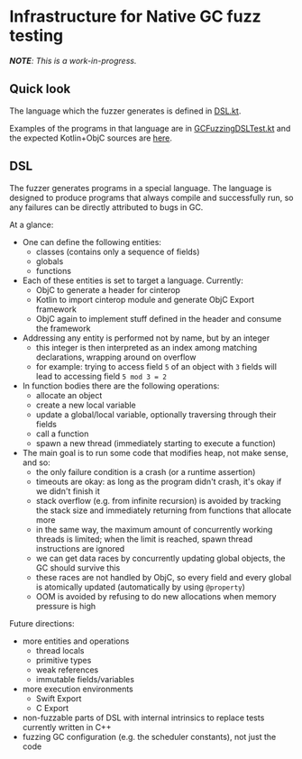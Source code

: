 # Infrastructure for Native GC fuzz testing

_**NOTE**: This is a work-in-progress._

## Quick look

The language which the fuzzer generates is defined in [DSL.kt](./engine/testFixtures/org/jetbrains/kotlin/konan/test/gcfuzzing/dsl/DSL.kt).

Examples of the programs in that language are in [GCFuzzingDSLTest.kt](./engine/tests/org/jetbrains/kotlin/konan/test/gcfuzzing/GCFuzzingDSLTest.kt) and the
expected Kotlin+ObjC sources are [here](./engine/testData/gcFuzzingDSLTest).

## DSL

The fuzzer generates programs in a special language. The language is designed to produce programs
that always compile and successfully run, so any failures can be directly attributed to bugs in GC.

At a glance:
- One can define the following entities:
  - classes (contains only a sequence of fields)
  - globals
  - functions
- Each of these entities is set to target a language. Currently:
  - ObjC to generate a header for cinterop
  - Kotlin to import cinterop module and generate ObjC Export framework
  - ObjC again to implement stuff defined in the header and consume the framework
- Addressing any entity is performed not by name, but by an integer
  - this integer is then interpreted as an index among matching declarations, wrapping around on overflow
  - for example: trying to access field `5` of an object with `3` fields will lead to accessing field `5 mod 3 = 2`
- In function bodies there are the following operations:
  - allocate an object
  - create a new local variable
  - update a global/local variable, optionally traversing through their fields
  - call a function
  - spawn a new thread (immediately starting to execute a function)
- The main goal is to run some code that modifies heap, not make sense, and so:
  - the only failure condition is a crash (or a runtime assertion)
  - timeouts are okay: as long as the program didn't crash, it's okay if we didn't finish it
  - stack overflow (e.g. from infinite recursion) is avoided by tracking the stack size and immediately returning from functions that allocate more
  - in the same way, the maximum amount of concurrently working threads is limited; when the limit is reached, spawn thread instructions are ignored
  - we can get data races by concurrently updating global objects, the GC should survive this
  - these races are not handled by ObjC, so every field and every global is atomically updated (automatically by using `@property`)
  - OOM is avoided by refusing to do new allocations when memory pressure is high

Future directions:
- more entities and operations
  - thread locals
  - primitive types
  - weak references
  - immutable fields/variables
- more execution environments
  - Swift Export
  - C Export
- non-fuzzable parts of DSL with internal intrinsics to replace tests currently written in C++
- fuzzing GC configuration (e.g. the scheduler constants), not just the code